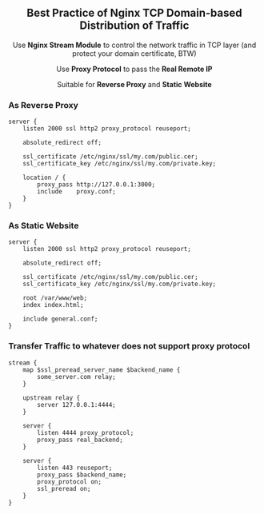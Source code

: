 <h2 align="center">Best Practice of Nginx TCP Domain-based Distribution of Traffic</h2>

<div align="center">

Use **Nginx Stream Module** to control the network traffic in TCP layer (and protect your domain certificate, BTW)

Use **Proxy Protocol** to pass the **Real Remote IP**

Suitable for **Reverse Proxy** and **Static Website**

</div>

### As Reverse Proxy

```nginx
server {
    listen 2000 ssl http2 proxy_protocol reuseport;
    
    absolute_redirect off;

    ssl_certificate /etc/nginx/ssl/my.com/public.cer;
    ssl_certificate_key /etc/nginx/ssl/my.com/private.key;

    location / {
        proxy_pass http://127.0.0.1:3000;
        include    proxy.conf;
    }
}
```

### As Static Website

```nginx
server {
    listen 2000 ssl http2 proxy_protocol reuseport;
    
    absolute_redirect off;

    ssl_certificate /etc/nginx/ssl/my.com/public.cer;
    ssl_certificate_key /etc/nginx/ssl/my.com/private.key;

    root /var/www/web;
    index index.html;

    include general.conf;
}
```

### Transfer Traffic to whatever does not support proxy protocol

```nginx
stream {
    map $ssl_preread_server_name $backend_name {
        some_server.com relay;
    }

    upstream relay {
        server 127.0.0.1:4444;
    }

    server {
        listen 4444 proxy_protocol;
        proxy_pass real_backend;
    }

    server {
        listen 443 reuseport;
        proxy_pass $backend_name;
        proxy_protocol on;
        ssl_preread on;
    }
}
```